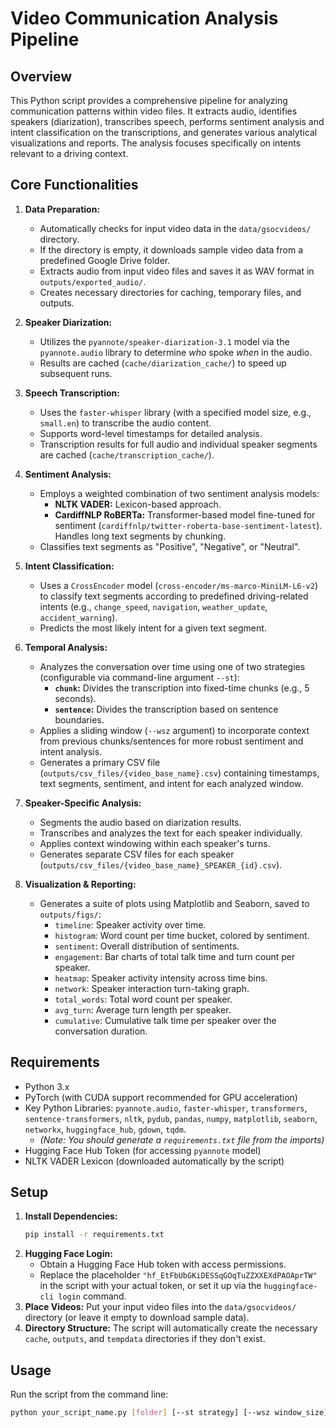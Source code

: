 # Video Communication Analysis Pipeline

## Overview

This Python script provides a comprehensive pipeline for analyzing communication patterns within video files. It extracts audio, identifies speakers (diarization), transcribes speech, performs sentiment analysis and intent classification on the transcriptions, and generates various analytical visualizations and reports. The analysis focuses specifically on intents relevant to a driving context.

## Core Functionalities

1.  **Data Preparation:**
    * Automatically checks for input video data in the `data/gsocvideos/` directory.
    * If the directory is empty, it downloads sample video data from a predefined Google Drive folder.
    * Extracts audio from input video files and saves it as WAV format in `outputs/exported_audio/`.
    * Creates necessary directories for caching, temporary files, and outputs.

2.  **Speaker Diarization:**
    * Utilizes the `pyannote/speaker-diarization-3.1` model via the `pyannote.audio` library to determine *who* spoke *when* in the audio.
    * Results are cached (`cache/diarization_cache/`) to speed up subsequent runs.

3.  **Speech Transcription:**
    * Uses the `faster-whisper` library (with a specified model size, e.g., `small.en`) to transcribe the audio content.
    * Supports word-level timestamps for detailed analysis.
    * Transcription results for full audio and individual speaker segments are cached (`cache/transcription_cache/`).

4.  **Sentiment Analysis:**
    * Employs a weighted combination of two sentiment analysis models:
        * **NLTK VADER:** Lexicon-based approach.
        * **CardiffNLP RoBERTa:** Transformer-based model fine-tuned for sentiment (`cardiffnlp/twitter-roberta-base-sentiment-latest`). Handles long text segments by chunking.
    * Classifies text segments as "Positive", "Negative", or "Neutral".

5.  **Intent Classification:**
    * Uses a `CrossEncoder` model (`cross-encoder/ms-marco-MiniLM-L6-v2`) to classify text segments according to predefined driving-related intents (e.g., `change_speed`, `navigation`, `weather_update`, `accident_warning`).
    * Predicts the most likely intent for a given text segment.

6.  **Temporal Analysis:**
    * Analyzes the conversation over time using one of two strategies (configurable via command-line argument `--st`):
        * **`chunk`:** Divides the transcription into fixed-time chunks (e.g., 5 seconds).
        * **`sentence`:** Divides the transcription based on sentence boundaries.
    * Applies a sliding window (`--wsz` argument) to incorporate context from previous chunks/sentences for more robust sentiment and intent analysis.
    * Generates a primary CSV file (`outputs/csv_files/{video_base_name}.csv`) containing timestamps, text segments, sentiment, and intent for each analyzed window.

7.  **Speaker-Specific Analysis:**
    * Segments the audio based on diarization results.
    * Transcribes and analyzes the text for each speaker individually.
    * Applies context windowing within each speaker's turns.
    * Generates separate CSV files for each speaker (`outputs/csv_files/{video_base_name}_SPEAKER_{id}.csv`).

8.  **Visualization & Reporting:**
    * Generates a suite of plots using Matplotlib and Seaborn, saved to `outputs/figs/`:
        * `timeline`: Speaker activity over time.
        * `histogram`: Word count per time bucket, colored by sentiment.
        * `sentiment`: Overall distribution of sentiments.
        * `engagement`: Bar charts of total talk time and turn count per speaker.
        * `heatmap`: Speaker activity intensity across time bins.
        * `network`: Speaker interaction turn-taking graph.
        * `total_words`: Total word count per speaker.
        * `avg_turn`: Average turn length per speaker.
        * `cumulative`: Cumulative talk time per speaker over the conversation duration.

## Requirements

* Python 3.x
* PyTorch (with CUDA support recommended for GPU acceleration)
* Key Python Libraries: `pyannote.audio`, `faster-whisper`, `transformers`, `sentence-transformers`, `nltk`, `pydub`, `pandas`, `numpy`, `matplotlib`, `seaborn`, `networkx`, `huggingface_hub`, `gdown`, `tqdm`.
    * *(Note: You should generate a `requirements.txt` file from the imports)*
* Hugging Face Hub Token (for accessing `pyannote` model)
* NLTK VADER Lexicon (downloaded automatically by the script)

## Setup

1.  **Install Dependencies:**
    ```bash
    pip install -r requirements.txt
    ```
2.  **Hugging Face Login:**
    * Obtain a Hugging Face Hub token with access permissions.
    * Replace the placeholder `"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"` in the script with your actual token, or set it up via the `huggingface-cli login` command.
3.  **Place Videos:** Put your input video files into the `data/gsocvideos/` directory (or leave it empty to download sample data).
4.  **Directory Structure:** The script will automatically create the necessary `cache`, `outputs`, and `tempdata` directories if they don't exist.

## Usage

Run the script from the command line:

```bash
python your_script_name.py [folder] [--st strategy] [--wsz window_size]